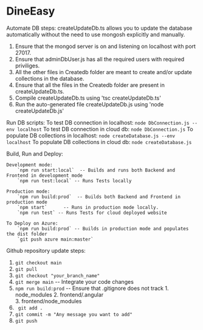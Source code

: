 # DineEasy

Automate DB steps:
createUpdateDb.ts allows you to update the database automatically without the need to use mongosh explicitly and manually.

1. Ensure that the mongod server is on and listening on localhost with port 27017.
2. Ensure that adminDbUser.js has all the required users with required priviliges.
3. All the other files in Createdb folder are meant to create and/or update collections in the database.
4. Ensure that all the files in the Createdb folder are present in createUpdateDb.ts.
5. Compile createUpdateDb.ts using 'tsc createUpdateDb.ts'
6. Run the auto-generated file createUpdateDb.js using 'node createUpdateDb.js'

Run DB scripts:
    To test DB connection in localhost:
        `node DbConnection.js --env localhost`
    To test DB connection in cloud db:
        `node DbConnection.js`
    To populate DB collections in localhost:
        `node createDatabase.js --env localhost`
    To populate DB collections in cloud db:
        `node createDatabase.js`

Build, Run and Deploy:

    Development mode:
        `npm run start:local`  -- Builds and runs both Backend and Frontend in development mode
        `npm run test:local` -- Runs Tests locally

    Production mode:
        `npm run build:prod`  -- Builds both Backend and Frontend in production mode
        `npm start`      -- Runs in production mode locally.
        `npm run test` -- Runs Tests for cloud deployed website
    
    To Deploy on Azure:
        `npm run build:prod` -- Builds in production mode and populates the dist folder
        `git push azure main:master`

Github repository update steps:

1. `git checkout main`
2. `git pull`
3. `git checkout "your_branch_name"`
4. `git merge main`
    -- Integrate your code changes
5. `npm run build:prod`
    -- Ensure that .gitignore does not track 
        1. node_modules 
        2. frontend/.angular  
        3. frontend/node_modules
6. ` git add .`
7. `git commit -m "Any message you want to add"`
8. `git push`
